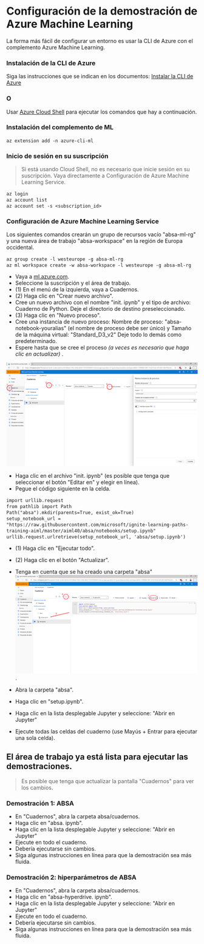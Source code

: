 # <a name="setup-azure-machine-learning-demo"></a>Configuración de la demostración de Azure Machine Learning

La forma más fácil de configurar un entorno es usar la CLI de Azure con el complemento Azure Machine Learning.

### <a name="install-the-azure-cli"></a>Instalación de la CLI de Azure
Siga las instrucciones que se indican en los documentos: [Instalar la CLI de Azure](https://docs.microsoft.com/en-us/cli/azure/install-azure-cli?view=azure-cli-latest/?wt.mc_id=msignitethetour2019-github-aiml40)

### <a name="or"></a>O

Usar [Azure Cloud Shell](https://docs.microsoft.com/en-us/azure/cloud-shell/overview/?wt.mc_id=msignitethetour2019-github-aiml40) para ejecutar los comandos que hay a continuación.

### <a name="install-the-ml-add-on"></a>Instalación del complemento de ML
```
az extension add -n azure-cli-ml
```


### <a name="login-to-your-subscription"></a>Inicio de sesión en su suscripción
> Si está usando Cloud Shell, no es necesario que inicie sesión en su suscripción. Vaya directamente a Configuración de Azure Machine Learning Service.

```
az login
az account list
az account set -s <subscription_id> 
```

### <a name="setup-the-azure-machine-learning-service"></a>Configuración de Azure Machine Learning Service
Los siguientes comandos crearán un grupo de recursos vacío "absa-ml-rg" y una nueva área de trabajo "absa-workspace" en la región de Europa occidental.
```
az group create -l westeurope -g absa-ml-rg
az ml workspace create -w absa-workspace -l westeurope -g absa-ml-rg
```

- Vaya a [ml.azure.com](https://ml.azure.com/).
- Seleccione la suscripción y el área de trabajo.
- (1) En el menú de la izquierda, vaya a Cuadernos.
- (2) Haga clic en "Crear nuevo archivo".
- Cree un nuevo archivo con el nombre "init. ipynb" y el tipo de archivo: Cuaderno de Python. Deje el directorio de destino preseleccionado.
- (3) Haga clic en "Nuevo proceso".
- Cree una instancia de nuevo proceso: Nombre de proceso: "absa-notebook-youralias" (el nombre de proceso debe ser único) y Tamaño de la máquina virtual: "Standard_D3_v2" Deje todo lo demás como predeterminado.
- Espere hasta que se cree el proceso *(a veces es necesario que haga clic en actualizar)* .

![Agregue el nuevo destino de proceso.](../images/add-new-compute.png)

- Haga clic en el archivo "init. ipynb" (es posible que tenga que seleccionar el botón "Editar en" y elegir en línea).
- Pegue el código siguiente en la celda.

```
import urllib.request
from pathlib import Path
Path("absa").mkdir(parents=True, exist_ok=True)
setup_notebook_url = "https://raw.githubusercontent.com/microsoft/ignite-learning-paths-training-aiml/master/aiml40/absa/notebooks/setup.ipynb"
urllib.request.urlretrieve(setup_notebook_url, 'absa/setup.ipynb')
```

- (1) Haga clic en "Ejecutar todo".
- (2) Haga clic en el botón "Actualizar".
- Tenga en cuenta que se ha creado una carpeta "absa" ![Inicializar configuración](../images/init-setup.png).

- Abra la carpeta "absa".
- Haga clic en "setup.ipynb".
- Haga clic en la lista desplegable Jupyter y seleccione: "Abrir en Jupyter"
- Ejecute todas las celdas del cuaderno (use Mayús + Entrar para ejecutar una sola celda).


## <a name="your-workspace-is-now-ready-to-run-the-demos"></a>El área de trabajo ya está lista para ejecutar las demostraciones.

> Es posible que tenga que actualizar la pantalla "Cuadernos" para ver los cambios.

### <a name="demo-1---absa"></a>Demostración 1: ABSA
- En "Cuadernos", abra la carpeta absa/cuadernos.
- Haga clic en "absa. ipynb".
- Haga clic en la lista desplegable Jupyter y seleccione: "Abrir en Jupyter"
- Ejecute en todo el cuaderno. 
 - Debería ejecutarse sin cambios.
 - Siga algunas instrucciones en línea para que la demostración sea más fluida.

### <a name="demo-2---absa-hyperparamaters"></a>Demostración 2: hiperparámetros de ABSA
- En "Cuadernos", abra la carpeta absa/cuadernos.
- Haga clic en "absa-hyperdrive. ipynb".
- Haga clic en la lista desplegable Jupyter y seleccione: "Abrir en Jupyter"
- Ejecute en todo el cuaderno. 
 - Debería ejecutarse sin cambios.
 - Siga algunas instrucciones en línea para que la demostración sea más fluida.
